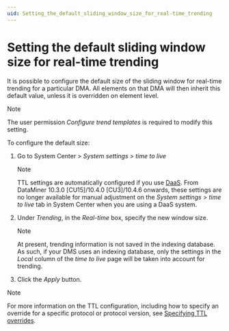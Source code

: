 ```yaml
---
uid: Setting_the_default_sliding_window_size_for_real-time_trending
---
```


# Setting the default sliding window size for real-time trending

It is possible to configure the default size of the sliding window for real-time trending for a particular DMA. All elements on that DMA will then inherit this default value, unless it is overridden on element level.

> [!NOTE]
> The user permission *Configure trend templates* is required to modify this setting.

To configure the default size:

1. Go to System Center \> *System settings* > *time to live*

   > [!NOTE]
   > TTL settings are automatically configured if you use [DaaS](xref:Creating_a_DMS_in_the_cloud). From DataMiner 10.3.0 [CU15]/10.4.0 [CU3]/10.4.6 onwards<!--RN 39173-->, these settings are no longer available for manual adjustment on the *System settings* > *time to live* tab in System Center when you are using a DaaS system.

1. Under *Trending*, in the *Real-time* box, specify the new window size.

   > [!NOTE]
   > At present, trending information is not saved in the indexing database. As such, if your DMS uses an indexing database, only the settings in the *Local* column of the *time to live* page will be taken into account for trending.

1. Click the *Apply* button.

> [!NOTE]
> For more information on the TTL configuration, including how to specify an override for a specific protocol or protocol version, see [Specifying TTL overrides](xref:Specifying_TTL_overrides).
